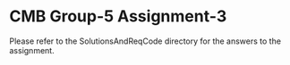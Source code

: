 # CMB Group-5 Assignment-3

Please refer to the SolutionsAndReqCode directory for the answers to the assignment.  